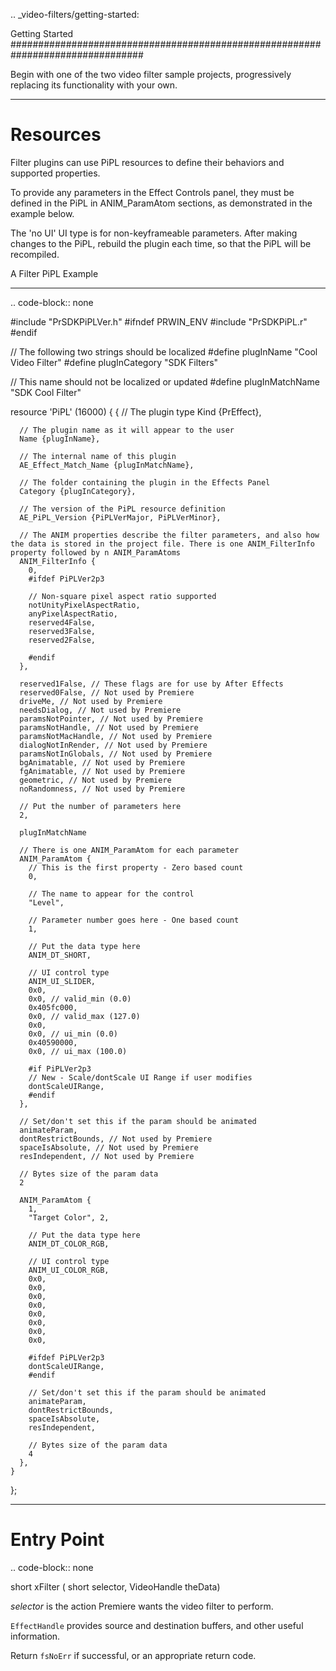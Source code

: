 .. _video-filters/getting-started:

Getting Started
################################################################################

Begin with one of the two video filter sample projects, progressively replacing its functionality with your own.

----

Resources
================================================================================

Filter plugins can use PiPL resources to define their behaviors and supported properties.

To provide any parameters in the Effect Controls panel, they must be defined in the PiPL in ANIM_ParamAtom sections, as demonstrated in the example below.

The 'no UI' UI type is for non-keyframeable parameters. After making changes to the PiPL, rebuild the plugin each time, so that the PiPL will be recompiled.

A Filter PiPL Example
********************************************************************************

.. code-block:: none

  #include "PrSDKPiPLVer.h"
  #ifndef PRWIN_ENV
  #include "PrSDKPiPL.r"
  #endif

  // The following two strings should be localized
  #define plugInName "Cool Video Filter"
  #define plugInCategory "SDK Filters"

  // This name should not be localized or updated
  #define plugInMatchName "SDK Cool Filter"

  resource 'PiPL' (16000) {
    {
      // The plugin type
      Kind {PrEffect},

      // The plugin name as it will appear to the user
      Name {plugInName},

      // The internal name of this plugin
      AE_Effect_Match_Name {plugInMatchName},

      // The folder containing the plugin in the Effects Panel
      Category {plugInCategory},

      // The version of the PiPL resource definition
      AE_PiPL_Version {PiPLVerMajor, PiPLVerMinor},

      // The ANIM properties describe the filter parameters, and also how the data is stored in the project file. There is one ANIM_FilterInfo property followed by n ANIM_ParamAtoms
      ANIM_FilterInfo {
        0,
        #ifdef PiPLVer2p3

        // Non-square pixel aspect ratio supported
        notUnityPixelAspectRatio,
        anyPixelAspectRatio,
        reserved4False,
        reserved3False,
        reserved2False,

        #endif
      },

      reserved1False, // These flags are for use by After Effects
      reserved0False, // Not used by Premiere
      driveMe, // Not used by Premiere
      needsDialog, // Not used by Premiere
      paramsNotPointer, // Not used by Premiere
      paramsNotHandle, // Not used by Premiere
      paramsNotMacHandle, // Not used by Premiere
      dialogNotInRender, // Not used by Premiere
      paramsNotInGlobals, // Not used by Premiere
      bgAnimatable, // Not used by Premiere
      fgAnimatable, // Not used by Premiere
      geometric, // Not used by Premiere
      noRandomness, // Not used by Premiere

      // Put the number of parameters here
      2,

      plugInMatchName

      // There is one ANIM_ParamAtom for each parameter
      ANIM_ParamAtom {
        // This is the first property - Zero based count
        0,

        // The name to appear for the control
        "Level",

        // Parameter number goes here - One based count
        1,

        // Put the data type here
        ANIM_DT_SHORT,

        // UI control type
        ANIM_UI_SLIDER,
        0x0,
        0x0, // valid_min (0.0)
        0x405fc000,
        0x0, // valid_max (127.0)
        0x0,
        0x0, // ui_min (0.0)
        0x40590000,
        0x0, // ui_max (100.0)

        #if PiPLVer2p3
        // New - Scale/dontScale UI Range if user modifies
        dontScaleUIRange,
        #endif
      },

      // Set/don't set this if the param should be animated
      animateParam,
      dontRestrictBounds, // Not used by Premiere
      spaceIsAbsolute, // Not used by Premiere
      resIndependent, // Not used by Premiere

      // Bytes size of the param data
      2

      ANIM_ParamAtom {
        1,
        "Target Color", 2,

        // Put the data type here
        ANIM_DT_COLOR_RGB,

        // UI control type
        ANIM_UI_COLOR_RGB,
        0x0,
        0x0,
        0x0,
        0x0,
        0x0,
        0x0,
        0x0,
        0x0,

        #ifdef PiPLVer2p3
        dontScaleUIRange,
        #endif

        // Set/don't set this if the param should be animated
        animateParam,
        dontRestrictBounds,
        spaceIsAbsolute,
        resIndependent,

        // Bytes size of the param data
        4
      },
    }
  };

----

Entry Point
================================================================================

.. code-block:: none

  short xFilter (
    short        selector,
    VideoHandle  theData)

*selector* is the action Premiere wants the video filter to perform.

``EffectHandle`` provides source and destination buffers, and other useful information.

Return ``fsNoErr`` if successful, or an appropriate return code.
